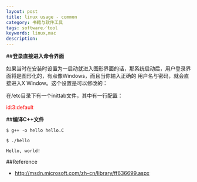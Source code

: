 ```yaml
---
layout: post
title: linux usage - common
category: 书籍与软件工具
tags: software／tool
keywords: linux,mac
description: 
---
```


##**登录直接进入命令界面**

如果当时在安装时设置为一启动就进入图形界面的话，那系统启动后，用户登录界面将是图形化的，有点像Windows，而且当你输入正确的 用户名与密码，就会直接进入X Window。这个设置是可以修改的：

在/etc目录下有一个inittab文件，其中有一行配置：

 <span style="color:#ff0000;">id:3:default</span>


##**编译C++文件**

    $ g++ -o hello hello.C
    
    $ ./hello

    Hello, world!


##Reference
* <http://msdn.microsoft.com/zh-cn/library/ff636699.aspx>

